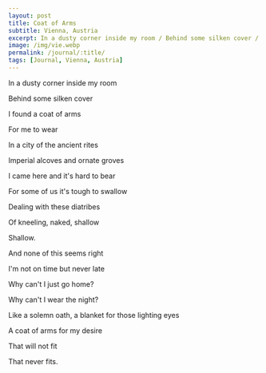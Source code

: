 ```yaml
---
layout: post
title: Coat of Arms
subtitle: Vienna, Austria
excerpt: In a dusty corner inside my room / Behind some silken cover / I found a coat of arms / For me to wear / In a city of the ancient rites / Imperial alcoves and ornate groves / I came here and it's hard to bear / For some of us it's tough to swallow
image: /img/vie.webp
permalink: /journal/:title/
tags: [Journal, Vienna, Austria]
---
```


In a dusty corner inside my room

Behind some silken cover

I found a coat of arms

For me to wear

In a city of the ancient rites

Imperial alcoves and ornate groves

I came here and it's hard to bear

For some of us it's tough to swallow

Dealing with these diatribes

Of kneeling, naked, shallow

Shallow.

And none of this seems right

I'm not on time but never late

Why can't I just go home?

Why can't I wear the night?

Like a solemn oath, a blanket for those lighting eyes

A coat of arms for my desire

That will not fit

That never fits.
